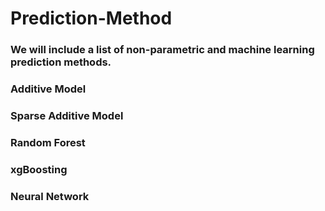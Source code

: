 # Prediction-Method

### We will include a list of non-parametric and machine learning prediction methods.

### Additive Model 
### Sparse Additive Model
### Random Forest 
### xgBoosting 
### Neural Network
